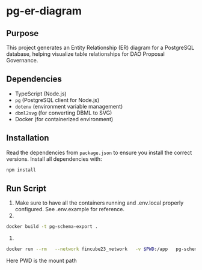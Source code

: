 # pg-er-diagram

## Purpose

This project generates an Entity Relationship (ER) diagram for a PostgreSQL database, helping visualize table relationships for DAO Proposal Governance.

## Dependencies
- TypeScript (Node.js)
- `pg` (PostgreSQL client for Node.js)
- `dotenv` (environment variable management)
- `dbml2svg` (for converting DBML to SVG)
- Docker (for containerized environment)

## Installation

Read the dependencies from `package.json` to ensure you install the correct versions. Install all dependencies with:

```bash
npm install
```

## Run Script
1. Make sure to have all the containers running and .env.local properly configured. See .env.example for reference.
2. 
```bash
docker build -t pg-schema-export .
```
1. 
```bash
docker run --rm   --network fincube23_network   -v $PWD:/app   pg-schema-export                                         
```
Here PWD is the mount path